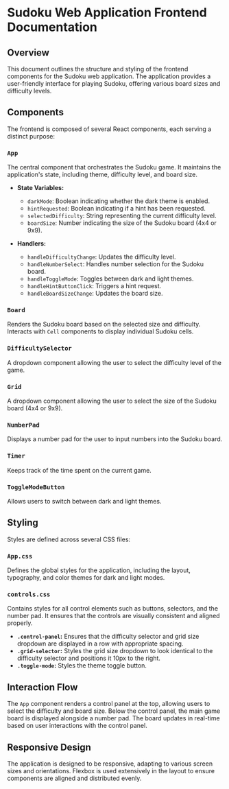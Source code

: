 # Sudoku Web Application Frontend Documentation

## Overview

This document outlines the structure and styling of the frontend components for the Sudoku web application. The application provides a user-friendly interface for playing Sudoku, offering various board sizes and difficulty levels.

## Components

The frontend is composed of several React components, each serving a distinct purpose:

### `App`

The central component that orchestrates the Sudoku game. It maintains the application's state, including theme, difficulty level, and board size.

- **State Variables:**
  - `darkMode`: Boolean indicating whether the dark theme is enabled.
  - `hintRequested`: Boolean indicating if a hint has been requested.
  - `selectedDifficulty`: String representing the current difficulty level.
  - `boardSize`: Number indicating the size of the Sudoku board (4x4 or 9x9).

- **Handlers:**
  - `handleDifficultyChange`: Updates the difficulty level.
  - `handleNumberSelect`: Handles number selection for the Sudoku board.
  - `handleToggleMode`: Toggles between dark and light themes.
  - `handleHintButtonClick`: Triggers a hint request.
  - `handleBoardSizeChange`: Updates the board size.

### `Board`

Renders the Sudoku board based on the selected size and difficulty. Interacts with `Cell` components to display individual Sudoku cells.

### `DifficultySelector`

A dropdown component allowing the user to select the difficulty level of the game.

### `Grid`

A dropdown component allowing the user to select the size of the Sudoku board (4x4 or 9x9).

### `NumberPad`

Displays a number pad for the user to input numbers into the Sudoku board.

### `Timer`

Keeps track of the time spent on the current game.

### `ToggleModeButton`

Allows users to switch between dark and light themes.

## Styling

Styles are defined across several CSS files:

### `App.css`

Defines the global styles for the application, including the layout, typography, and color themes for dark and light modes.

### `controls.css`

Contains styles for all control elements such as buttons, selectors, and the number pad. It ensures that the controls are visually consistent and aligned properly.

- **`.control-panel`:** Ensures that the difficulty selector and grid size dropdown are displayed in a row with appropriate spacing.
- **`.grid-selector`:** Styles the grid size dropdown to look identical to the difficulty selector and positions it 10px to the right.
- **`.toggle-mode`:** Styles the theme toggle button.

## Interaction Flow

The `App` component renders a control panel at the top, allowing users to select the difficulty and board size. Below the control panel, the main game board is displayed alongside a number pad. The board updates in real-time based on user interactions with the control panel.

## Responsive Design

The application is designed to be responsive, adapting to various screen sizes and orientations. Flexbox is used extensively in the layout to ensure components are aligned and distributed evenly.
